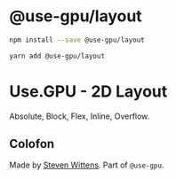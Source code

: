 # @use-gpu/layout

```sh
npm install --save @use-gpu/layout
```

```sh
yarn add @use-gpu/layout
```

# Use.GPU - 2D Layout 

Absolute, Block, Flex, Inline, Overflow.


## Colofon

Made by [Steven Wittens](https://acko.net). Part of `@use-gpu`.

